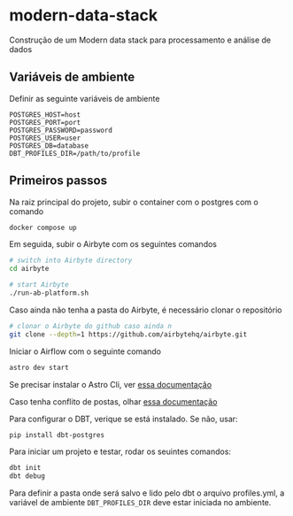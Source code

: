 # modern-data-stack
Construção de um Modern data stack para processamento  e análise de dados

## Variáveis de ambiente
Definir as seguinte variáveis de ambiente
```
POSTGRES_HOST=host
POSTGRES_PORT=port
POSTGRES_PASSWORD=password
POSTGRES_USER=user
POSTGRES_DB=database
DBT_PROFILES_DIR=/path/to/profile
```

## Primeiros passos
Na raiz principal do projeto, subir o container com o postgres com o comando

```bash
docker compose up
```

Em seguida, subir o Airbyte com os seguintes comandos

```bash
# switch into Airbyte directory
cd airbyte

# start Airbyte
./run-ab-platform.sh
```

Caso ainda não tenha a pasta do Airbyte, é necessário clonar o repositório
```bash
# clonar o Airbyte do github caso ainda n
git clone --depth=1 https://github.com/airbytehq/airbyte.git
```

Iniciar o Airflow com o seguinte comando
```bash
astro dev start
```

Se precisar instalar o Astro Cli, ver [essa documentação](https://www.astronomer.io/docs/astro/cli/install-cli)

Caso tenha conflito de postas, olhar [essa documentação](https://www.astronomer.io/docs/astro/cli/troubleshoot-locally#ports-are-not-available-for-my-local-airflow-webserver)


Para configurar o DBT, verique se está instalado. Se não, usar:
```bash
pip install dbt-postgres
```

Para iniciar um projeto e testar, rodar os seuintes comandos:
```bash
dbt init
dbt debug
```
Para definir a pasta onde será salvo e lido pelo dbt o arquivo profiles.yml, a variável de ambiente `DBT_PROFILES_DIR` deve estar iniciada no ambiente.
